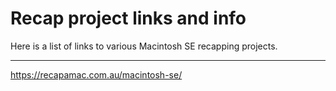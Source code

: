 # Recap project links and info

Here is a list of links to various Macintosh SE recapping projects.

----------

https://recapamac.com.au/macintosh-se/
